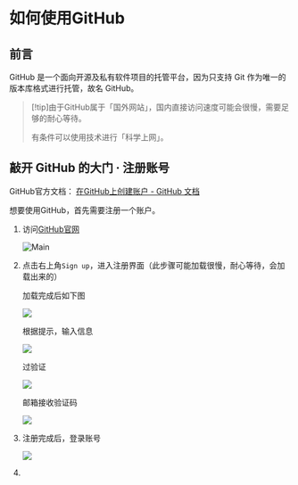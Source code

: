# 如何使用GitHub



## 前言

GitHub 是一个面向开源及私有软件项目的托管平台，因为只支持 Git 作为唯一的版本库格式进行托管，故名 GitHub。

>  [!tip]由于GitHub属于「国外网站」，国内直接访问速度可能会很慢，需要足够的耐心等待。
>
>  有条件可以使用技术进行「科学上网」。



## 敲开 GitHub 的大门 · 注册账号

GitHub官方文档： [在GitHub上创建账户 - GitHub 文档](https://docs.github.com/zh/get-started/start-your-journey/creating-an-account-on-github)



想要使用GitHub，首先需要注册一个账户。

1. 访问[GitHub官网](https://github.com)

   ![Main](https://pic.imgdb.cn/item/664853ffd9c307b7e974bc52.png)

2. 点击右上角`Sign up`，进入注册界面（此步骤可能加载很慢，耐心等待，会加载出来的）

   加载完成后如下图

   ![](https://pic.imgdb.cn/item/66486201d9c307b7e98628cf.png)

   根据提示，输入信息

   ![](https://pic.imgdb.cn/item/66486201d9c307b7e98629a8.png)

   过验证

   ![](https://pic.imgdb.cn/item/66486202d9c307b7e98629f9.png)

   邮箱接收验证码

   ![](https://pic.imgdb.cn/item/66486202d9c307b7e9862a60.png)

3. 注册完成后，登录账号

   ![](https://pic.imgdb.cn/item/66486200d9c307b7e9862864.png)

4. 

